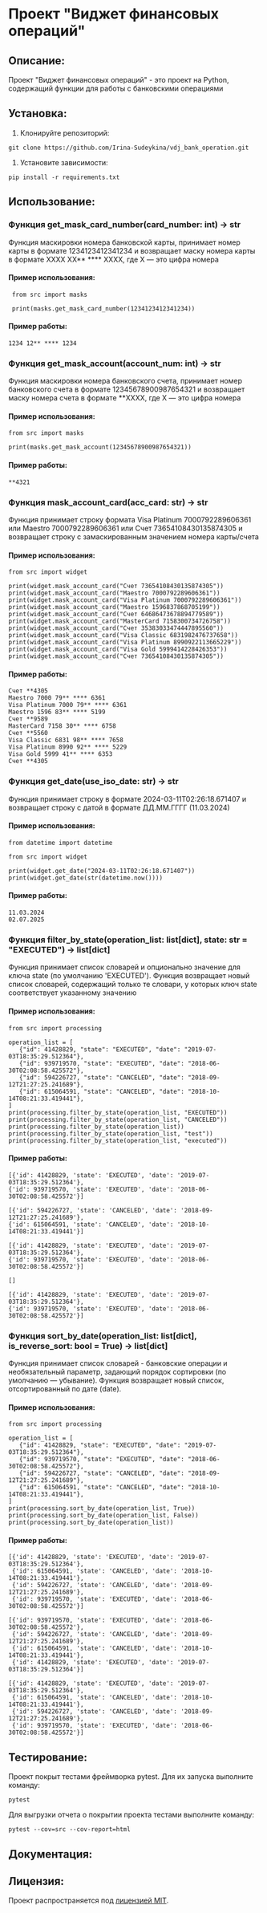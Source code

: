 # Проект "Виджет финансовых операций"

 ## Описание:
 Проект "Виджет финансовых операций" - это проект на Python, 
 содержащий функции для работы с банковскими операциями
 
## Установка:
 1. Клонируйте репозиторий:
 ```
 git clone https://github.com/Irina-Sudeykina/vdj_bank_operation.git
 ```

 1. Установите зависимости:
 ```
 pip install -r requirements.txt
 ```

 ## Использование:
 ### Функция **get_mask_card_number**(card_number: int) -> str
  Функция маскировки номера банковской карты, 
  принимает номер карты в формате 1234123412341234
  и возвращает маску номера карты в формате XXXX XX** **** XXXX, где X — это цифра номера

 #### Пример использования: 
```
 from src import masks
 
 print(masks.get_mask_card_number(1234123412341234))
 ```
 #### Пример работы:
 ```
 1234 12** **** 1234
 ```

 ### Функция **get_mask_account**(account_num: int) -> str
 Функция маскировки номера банковского счета, 
 принимает номер банковского счета в формате 12345678900987654321
 и возвращает маску номера счета в формате **XXXX, где X — это цифра номера

 #### Пример использования: 
 ```
 from src import masks
 
 print(masks.get_mask_account(12345678900987654321))
 ```
 #### Пример работы:
 ```
 **4321
 ```

 ### Функция **mask_account_card**(acc_card: str) -> str
 Функция принимает строку формата Visa Platinum 7000792289606361
 или Maestro 7000792289606361 или Счет 73654108430135874305
 и возвращает строку с замаскированным значением номера карты/счета

 #### Пример использования: 
  ```
 from src import widget
 
 print(widget.mask_account_card("Счет 73654108430135874305"))
 print(widget.mask_account_card("Maestro 7000792289606361"))
 print(widget.mask_account_card("Visa Platinum 7000792289606361"))
 print(widget.mask_account_card("Maestro 1596837868705199"))
 print(widget.mask_account_card("Счет 64686473678894779589"))
 print(widget.mask_account_card("MasterCard 7158300734726758"))
 print(widget.mask_account_card("Счет 35383033474447895560"))
 print(widget.mask_account_card("Visa Classic 6831982476737658"))
 print(widget.mask_account_card("Visa Platinum 8990922113665229"))
 print(widget.mask_account_card("Visa Gold 5999414228426353"))
 print(widget.mask_account_card("Счет 73654108430135874305"))
 ```
 #### Пример работы:
 ```
 Счет **4305
 Maestro 7000 79** **** 6361
 Visa Platinum 7000 79** **** 6361
 Maestro 1596 83** **** 5199
 Счет **9589
 MasterCard 7158 30** **** 6758
 Счет **5560
 Visa Classic 6831 98** **** 7658
 Visa Platinum 8990 92** **** 5229
 Visa Gold 5999 41** **** 6353
 Счет **4305
 ```

 ### Функция **get_date**(use_iso_date: str) -> str
 Функция принимает строку в формате 2024-03-11T02:26:18.671407
 и возвращает строку с датой в формате ДД.ММ.ГГГГ (11.03.2024)

 #### Пример использования: 
 ```
 from datetime import datetime
 
 from src import widget
 
 print(widget.get_date("2024-03-11T02:26:18.671407"))
 print(widget.get_date(str(datetime.now())))
 ```
 #### Пример работы:
 ```
 11.03.2024
 02.07.2025
 ```

 ### Функция **filter_by_state**(operation_list: list[dict], state: str = "EXECUTED") -> list[dict]
 Функция принимает список словарей
 и опционально значение для ключа state (по умолчанию 'EXECUTED').
 Функция возвращает новый список словарей, содержащий только те словари,
 у которых ключ state соответствует указанному значению

 #### Пример использования: 
 ```
 from src import processing
 
 operation_list = [
    {"id": 41428829, "state": "EXECUTED", "date": "2019-07-03T18:35:29.512364"},
    {"id": 939719570, "state": "EXECUTED", "date": "2018-06-30T02:08:58.425572"},
    {"id": 594226727, "state": "CANCELED", "date": "2018-09-12T21:27:25.241689"},
    {"id": 615064591, "state": "CANCELED", "date": "2018-10-14T08:21:33.419441"},
 ]
 print(processing.filter_by_state(operation_list, "EXECUTED"))
 print(processing.filter_by_state(operation_list, "CANCELED"))
 print(processing.filter_by_state(operation_list))
 print(processing.filter_by_state(operation_list, "test"))
 print(processing.filter_by_state(operation_list, "executed"))
 ```
 #### Пример работы:
 ```
 [{'id': 41428829, 'state': 'EXECUTED', 'date': '2019-07-03T18:35:29.512364'}, 
 {'id': 939719570, 'state': 'EXECUTED', 'date': '2018-06-30T02:08:58.425572'}]
 
 [{'id': 594226727, 'state': 'CANCELED', 'date': '2018-09-12T21:27:25.241689'},
 {'id': 615064591, 'state': 'CANCELED', 'date': '2018-10-14T08:21:33.419441'}]
 
 [{'id': 41428829, 'state': 'EXECUTED', 'date': '2019-07-03T18:35:29.512364'}, 
 {'id': 939719570, 'state': 'EXECUTED', 'date': '2018-06-30T02:08:58.425572'}]
 
 []
 
 [{'id': 41428829, 'state': 'EXECUTED', 'date': '2019-07-03T18:35:29.512364'}, 
 {'id': 939719570, 'state': 'EXECUTED', 'date': '2018-06-30T02:08:58.425572'}]
 ```

 ### Функция **sort_by_date**(operation_list: list[dict], is_reverse_sort: bool = True) -> list[dict]
 Функция принимает список словарей - банковские операции
 и необязательный параметр, задающий порядок сортировки (по умолчанию — убывание).
 Функция возвращает новый список, отсортированный по дате (date).

 #### Пример использования: 
 ```
 from src import processing
 
 operation_list = [
    {"id": 41428829, "state": "EXECUTED", "date": "2019-07-03T18:35:29.512364"},
    {"id": 939719570, "state": "EXECUTED", "date": "2018-06-30T02:08:58.425572"},
    {"id": 594226727, "state": "CANCELED", "date": "2018-09-12T21:27:25.241689"},
    {"id": 615064591, "state": "CANCELED", "date": "2018-10-14T08:21:33.419441"},
 ]
 print(processing.sort_by_date(operation_list, True))
 print(processing.sort_by_date(operation_list, False))
 print(processing.sort_by_date(operation_list))
 ```
 #### Пример работы:
 ```
 [{'id': 41428829, 'state': 'EXECUTED', 'date': '2019-07-03T18:35:29.512364'}, 
  {'id': 615064591, 'state': 'CANCELED', 'date': '2018-10-14T08:21:33.419441'}, 
  {'id': 594226727, 'state': 'CANCELED', 'date': '2018-09-12T21:27:25.241689'}, 
  {'id': 939719570, 'state': 'EXECUTED', 'date': '2018-06-30T02:08:58.425572'}]
  
 [{'id': 939719570, 'state': 'EXECUTED', 'date': '2018-06-30T02:08:58.425572'}, 
  {'id': 594226727, 'state': 'CANCELED', 'date': '2018-09-12T21:27:25.241689'}, 
  {'id': 615064591, 'state': 'CANCELED', 'date': '2018-10-14T08:21:33.419441'}, 
  {'id': 41428829, 'state': 'EXECUTED', 'date': '2019-07-03T18:35:29.512364'}]
  
 [{'id': 41428829, 'state': 'EXECUTED', 'date': '2019-07-03T18:35:29.512364'}, 
  {'id': 615064591, 'state': 'CANCELED', 'date': '2018-10-14T08:21:33.419441'}, 
  {'id': 594226727, 'state': 'CANCELED', 'date': '2018-09-12T21:27:25.241689'}, 
  {'id': 939719570, 'state': 'EXECUTED', 'date': '2018-06-30T02:08:58.425572'}]
 ```

 ## Тестирование:
Проект покрыт тестами фреймворка pytest. Для их запуска выполните команду:
```
pytest
```
Для выгрузки отчета о покрытии проекта тестами выполните команду:
```
pytest --cov=src --cov-report=html
```

 ## Документация:

 ## Лицензия:
 Проект распространяется под [лицензией MIT](LICENSE).
 